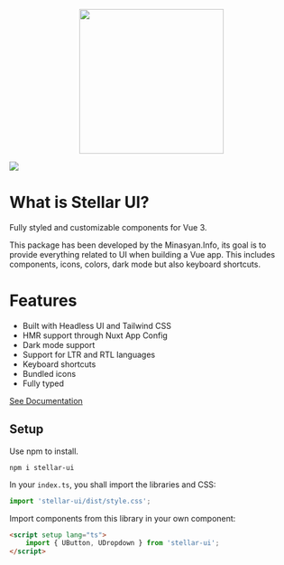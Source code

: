 <p align="center">
    <img src="https://github.com/ManukMinasyan/stellar-ui/blob/main/art/stellar-uu-logo.jpeg?raw=true" width="256" />
</p>

<a href="https://www.npmjs.com/package/stellar-ui" rel="nofollow"><img src="https://img.shields.io/npm/dw/stellar-ui.svg" style="max-width: 100%;"></a>

# What is Stellar UI?

Fully styled and customizable components for Vue 3.

This package has been developed by the Minasyan.Info, its goal is to provide everything related
to UI when building a Vue app. This includes components, icons, colors, dark mode but also keyboard shortcuts.

# Features

-  Built with Headless UI and Tailwind CSS
-  HMR support through Nuxt App Config
-  Dark mode support
-  Support for LTR and RTL languages
-  Keyboard shortcuts
-  Bundled icons
-  Fully typed

[See Documentation](https://manukminasyan.github.io/stellar-ui/)

## Setup

Use npm to install.

```
npm i stellar-ui
```

In your `index.ts`, you shall import the libraries and CSS:

```ts
import 'stellar-ui/dist/style.css';
```

Import components from this library in your own component:

```html
<script setup lang="ts">
    import { UButton, UDropdown } from 'stellar-ui';
</script>
```
